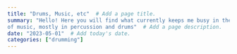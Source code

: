 ```yaml
---
title: "Drums, Music, etc"  # Add a page title.
summary: "Hello! Here you will find what currently keeps me busy in the world 
of music, mostly in percussion and drums"  # Add a page description.
date: "2023-05-01"  # Add today's date.
categories: ["drumming"]
---
```

